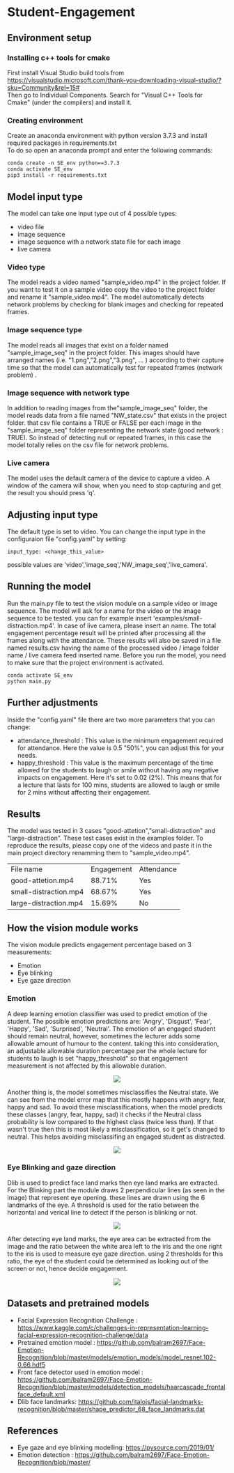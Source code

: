 # Student-Engagement

## Environment setup

### Installing c++ tools for cmake
First install Visual Studio build tools from https://visualstudio.microsoft.com/thank-you-downloading-visual-studio/?sku=Community&rel=15#  
Then go to Individual Components. Search for "Visual C++ Tools for Cmake" (under the compilers) and install it.

### Creating environment
Create an anaconda environment with python version 3.7.3 and install required packages in requirements.txt  
To do so open an anaconda prompt and enter the following commands:  

    conda create -n SE_env python==3.7.3  
    conda activate SE_env  
    pip3 install -r requirements.txt

## Model input type
The model can take one input type out of 4 possible types:
* video file
* image sequence 
* image sequence with a network state file for each image
* live camera

### Video type
The model reads a video named "sample_video.mp4" in the project folder. If you want to test it on a sample video copy the video to the project folder and rename it "sample_video.mp4". The model automatically detects network problems by checking for blank images and checking for repeated frames.  

### Image sequence type
The model reads all images that exist on a folder named "sample_image_seq" in the project folder. This images should have arranged names (i.e. "1.png","2.png","3.png", ... ) according to their capture time so that the model can automatically test for repeated frames (network problem) .  

### Image sequence with network type
In addition to reading images from the"sample_image_seq" folder, the model reads data from a file named "NW_state.csv" that exists in the project folder. that csv file contains a TRUE or FALSE per each image in the "sample_image_seq" folder representing the network state (good network : TRUE). So instead of detecting null or repeated frames, in this case the model totally relies on the csv file for network problems.

### Live camera
The model uses the default camera of the device to capture a video. A window of the camera will show, when you need to stop capturing and get the result you should press 'q'.

## Adjusting input type
The default type is set to video. You can change the input type in the configuraion file "config.yaml" by setting: 

    input_type: <change_this_value>
possible values are 'video','image_seq','NW_image_seq','live_camera'.  

## Running the model
Run the main.py file to test the vision module on a sample video or image sequence. The model will ask for a name for the video or the image sequence to be tested. you can for example insert 'examples/small-distraction.mp4'. In case of live camera, please insert an name. The total engagement percentage result will be printed after processing all the frames along with the attendance. These results will also be saved in a file named results.csv having the name of the processed video / image folder name / live camera feed inserted name. Before you run the model, you need to make sure that the project environment is activated.  

    conda activate SE_env  
    python main.py

## Further adjustments
Inside the "config.yaml" file there are two more parameters that you can change:
* attendance_threshold : This value is the minimum engagement required for attendance. Here the value is 0.5 "50%", you can adjust this for your needs.
* happy_threshold : This value is the maximum percentage of the time allowed for the students to laugh or smile without having any negative impacts on engagement. Here it's set to 0.02 (2%). This means that for a lecture that lasts for 100 mins, students are allowed to laugh or smile for 2 mins without affecting their engagement.

## Results
The model was tested in 3 cases "good-attetion","small-distraction" and "large-distraction". These test cases exist in the examples folder. To reproduce the results, please copy one of the videos and paste it in the main project directory renamming them to "sample_video.mp4".  
<table>
  <tr>
    <td>File name</td><td>Engagement</td><td>Attendance</td>
  </tr>
  <tr> 
    <td>good-attetion.mp4</td> <td>88.71%</td> <td>Yes</td> 
  </tr>
  <tr>
    <td>small-distraction.mp4</td> <td>68.67%</td> <td>Yes</td> 
  </tr>
  <tr>
    <td>large-distraction.mp4</td> <td>15.69%</td> <td>No</td> 
  </tr>
</table>

## How the vision module works
The vision module predicts engagement percentage based on 3 measurements:
* Emotion
* Eye blinking
* Eye gaze direction

### Emotion
A deep learning emotion classifier was used to predict emotion of the student. The possible emotion predictions are: 'Angry', 'Disgust', 'Fear', 'Happy', 'Sad', 'Surprised', 'Neutral'. The emotion of an engaged student should remain neutral, however, sometimes the lecturer adds some allowable amount of humour to the content. taking this into consideration, an adjustable allowable duration percentage per the whole lecture for students to laugh is set "happy_threshold" so that engagement measurement is not affected by this allowable duration.  

<p align="center">
<img src="readme-images/emotion_demo.PNG">
</p>
  
Another thing is, the model sometimes misclassifies the Neutral state. We can see from the model error map that this mostly happens with angry, fear, happy and sad. To avoid these misclassifications, when the model predicts these classes (angry, fear, happy, sad) it checks if the Neutral class probability is low compared to the highest class (twice less than). If that wasn't true then this is most likely a misclassification, so it get's changed to neutral. This helps avoiding misclassifing an engaged student as distracted.

<p align="center">
<img src="readme-images/Emotion_module_error.png">
</p>

### Eye Blinking and gaze direction
Dlib is used to predict face land marks then eye land marks are extracted. For the Blinking part the module draws 2 perpendicular lines (as seen in the image) that represent eye opening. these lines are drawn using the 6 landmarks of the eye. A threshold is used for the ratio between the horizontal and verical line to detect if the person is blinking or not. 

<p align="center">
<img src="readme-images/blinking_demo.png">
</p>

After detecting eye land marks, the eye area can be extracted from the image and the ratio between the white area left to the iris and the one right to the iris is used to measure eye gaze direction. using 2 thresholds for this ratio, the eye of the student could be determined as looking out of the screen or not, hence decide engagement.

<p align="center">
<img src="readme-images/gaze_demo.png">
</p>

## Datasets and pretrained models
* Facial Expression Recognition Challenge : https://www.kaggle.com/c/challenges-in-representation-learning-facial-expression-recognition-challenge/data
* Pretrained emotion model : https://github.com/balram2697/Face-Emotion-Recognition/blob/master/models/emotion_models/model_resnet.102-0.66.hdf5
* Front face detector used in emotion model : https://github.com/balram2697/Face-Emotion-Recognition/blob/master/models/detection_models/haarcascade_frontalface_default.xml
* Dlib face landmarks: https://github.com/italojs/facial-landmarks-recognition/blob/master/shape_predictor_68_face_landmarks.dat  
  
## References
* Eye gaze and eye blinking modelling: https://pysource.com/2019/01/
* Emotion detection : https://github.com/balram2697/Face-Emotion-Recognition/blob/master/






